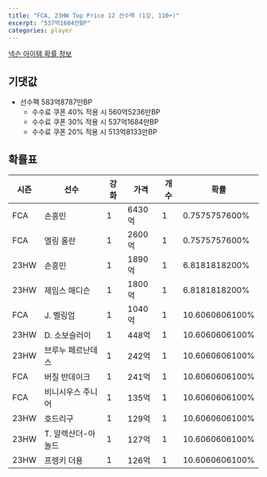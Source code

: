 ```yaml
---
title: "FCA, 23HW Top Price 12 선수팩 (1강, 110+)"
excerpt: "537억1684만BP"
categories: player
---
```

[넥슨 아이템 확률 정보](http://iteminfo.nexon.com/probability/fco?sn=7548)

## 기댓값
- 선수팩 583억8787만BP
  - 수수료 쿠폰 40% 적용 시 560억5236만BP
  - 수수료 쿠폰 30% 적용 시 537억1684만BP
  - 수수료 쿠폰 20% 적용 시 513억8133만BP


## 확률표

|시즌|선수|강화|가격|개수|확률|
|---|---|---|---|---|---|
|FCA|손흥민|1|6430억|1|0.7575757600%|
|FCA|엘링 홀란|1|2600억|1|0.7575757600%|
|23HW|손흥민|1|1890억|1|6.8181818200%|
|23HW|제임스 매디슨|1|1800억|1|6.8181818200%|
|FCA|J. 벨링엄|1|1040억|1|10.6060606100%|
|23HW|D. 소보슬러이|1|448억|1|10.6060606100%|
|23HW|브루누 페르난데스|1|242억|1|10.6060606100%|
|FCA|버질 반데이크|1|241억|1|10.6060606100%|
|FCA|비니시우스 주니어|1|135억|1|10.6060606100%|
|23HW|호드리구|1|129억|1|10.6060606100%|
|23HW|T. 알렉산더-아놀드|1|127억|1|10.6060606100%|
|23HW|프렝키 더용|1|126억|1|10.6060606100%|
